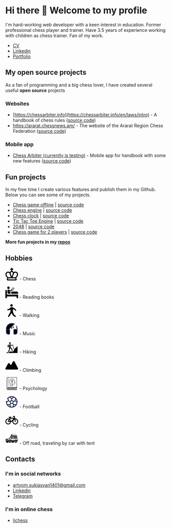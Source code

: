# Hi there 👋 Welcome to my profile

I'm hard-working web developer with a keen interest in education. Former professional chess player and trainer. Have 3.5 years of experience working with children as chess trainer. Fan of my work.

- [CV](https://devchessplayer.com/files/Artyom_Sukiasyan_JS_Engineer_CV.pdf)
- [Linkedin](https://am.linkedin.com/in/artyomsukiasyan)
- [Portfolio](https://devchessplayer.com/)

## My open source projects

As a fan of programming and a big chess lover, I have created several useful **open source** projects

### Websites

- [https://chessarbiter.info](https://chessarbiter.info/en/laws/intro) - A handbook of chess rules ([source code](https://github.com/Chess-Arbiter/handbook))
- https://ararat.chessnews.am/ - The website of the Ararat Region Chess Federation ([source code](https://github.com/Ararat-chess-federation/website))

### Mobile app

- [Chess Arbiter (currently is testing)](https://play.google.com/store/apps/details?id=com.chess_arbiter.chessarbitermobile) - Mobile app for handbook with some new features ([source code](https://github.com/Chess-Arbiter/handbook))

## Fun projects

In my free time I create various features and publish them in my Github. Below you can see some of my projects.

- [Chess game offline](https://react-ts-chess-henna.vercel.app/) | [source code](https://github.com/ArtyomSukiasyan/react-ts-chess)
- [Chess engine](https://chess-engine-green.vercel.app) | [source code](https://github.com/ArtyomSukiasyan/Chess-engine)
- [Chess clock](https://chess-clock-amber.vercel.app/) | [source code](https://github.com/ArtyomSukiasyan/Chess-clock)
- [Tic Tac Toe Engine](https://tic-tac-toe-engine.vercel.app/) | [source code](https://github.com/ArtyomSukiasyan/TicTacToe-Engine)
- [2048](https://2048-peach.vercel.app/) | [source code](https://github.com/ArtyomSukiasyan/2048)
- [Chess game for 2 players](https://minesweeper-rouge-six.vercel.app/) | [source code](https://github.com/ArtyomSukiasyan/minesweeper)

**More fun projects in my [repos](https://github.com/ArtyomSukiasyan?tab=repositories)**

## Hobbies

![Chess](./icons/chess.svg "Chess") - Chess

![Reading](./icons/reading.svg "Reading") - Reading books

![Walking](./icons/walking.svg "Walking") - Walking

![Headphones](./icons/headphones.svg "Music") - Music

![Hiking](./icons/hiking.svg "Hiking") - Hiking

![Climbing](./icons/climbing.svg "Climbing") - Climbing

![Psychology](./icons/psychology.svg "Psychology") - Psychology

![Football](./icons/football.svg "Football") - Football

![Bicycle](./icons/bicycle.svg "Bicycle") - Cycling

![OffRoad](./icons/offroad.svg "OffRoad") - Off road, traveling by car with tent

## Contacts

### I'm in social networks

- [artyom.sukiasyan1401@gmail.com](mailto:artyom.sukiasyan1401@gmail.com)
- [Linkedin](https://am.linkedin.com/in/artyomsukiasyan)
- [Telegram](https://t.me/artyom1401)

### I'm in online chess

- [lichess](https://lichess.org/@/artiom1401)
